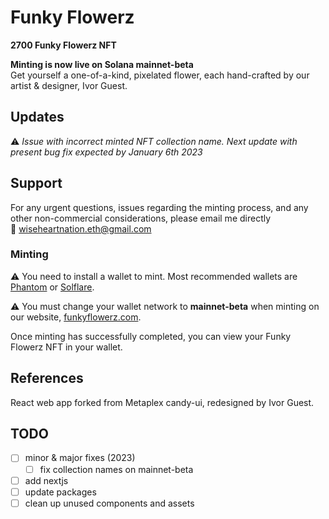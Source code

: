 # Funky Flowerz

**2700 Funky Flowerz NFT**

**Minting is now live on Solana mainnet-beta**</br>
Get yourself a one-of-a-kind, pixelated flower, each hand-crafted by our artist & designer, Ivor Guest.

## Updates

:warning: _Issue with incorrect minted NFT collection name. Next update with present bug fix expected by January 6th 2023_

## Support

For any urgent questions, issues regarding the minting process, and any other non-commercial considerations, please email me directly</br>
:e-mail: wiseheartnation.eth@gmail.com

### Minting

:warning: You need to install a wallet to mint. Most recommended wallets are [Phantom](https://phantom.app/download) or [Solflare](https://solflare.com/download).

:warning: You must change your wallet network to **mainnet-beta** when minting on our website, [funkyflowerz.com](https://funkyflowerz.com).

Once minting has successfully completed, you can view your Funky Flowerz NFT in your wallet.

## References

React web app forked from Metaplex candy-ui, redesigned by Ivor Guest.

## TODO

- [ ] minor & major fixes (2023)
  - [ ] fix collection names on mainnet-beta
- [ ] add nextjs
- [ ] update packages
- [ ] clean up unused components and assets
